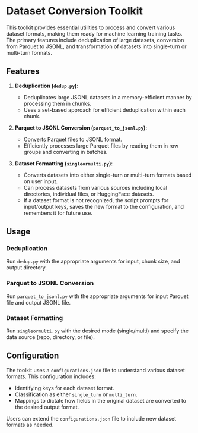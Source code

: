 # Dataset Conversion Toolkit

This toolkit provides essential utilities to process and convert various dataset formats, making them ready for machine learning training tasks. The primary features include deduplication of large datasets, conversion from Parquet to JSONL, and transformation of datasets into single-turn or multi-turn formats.

## Features

1. **Deduplication (`dedup.py`)**: 
    - Deduplicates large JSONL datasets in a memory-efficient manner by processing them in chunks.
    - Uses a set-based approach for efficient deduplication within each chunk.

2. **Parquet to JSONL Conversion (`parquet_to_jsonl.py`)**:
    - Converts Parquet files to JSONL format.
    - Efficiently processes large Parquet files by reading them in row groups and converting in batches.

3. **Dataset Formatting (`singleormulti.py`)**:
    - Converts datasets into either single-turn or multi-turn formats based on user input.
    - Can process datasets from various sources including local directories, individual files, or HuggingFace datasets.
    - If a dataset format is not recognized, the script prompts for input/output keys, saves the new format to the configuration, and remembers it for future use.

## Usage

### Deduplication

Run `dedup.py` with the appropriate arguments for input, chunk size, and output directory.

### Parquet to JSONL Conversion

Run `parquet_to_jsonl.py` with the appropriate arguments for input Parquet file and output JSONL file.

### Dataset Formatting

Run `singleormulti.py` with the desired mode (single/multi) and specify the data source (repo, directory, or file).

## Configuration

The toolkit uses a `configurations.json` file to understand various dataset formats. This configuration includes:

- Identifying keys for each dataset format.
- Classification as either `single_turn` or `multi_turn`.
- Mappings to dictate how fields in the original dataset are converted to the desired output format.

Users can extend the `configurations.json` file to include new dataset formats as needed.
